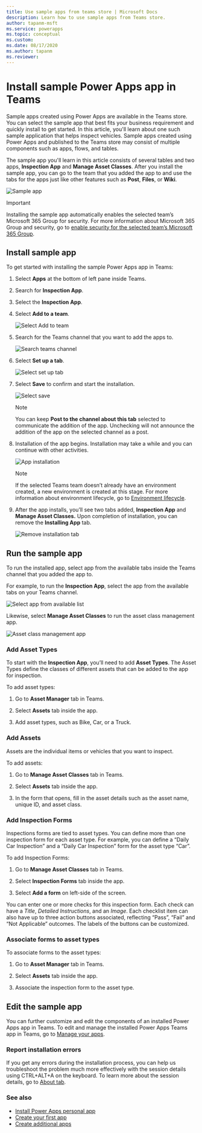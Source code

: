```yaml
---
title: Use sample apps from teams store | Microsoft Docs
description: Learn how to use sample apps from Teams store.
author: tapanm-msft
ms.service: powerapps
ms.topic: conceptual
ms.custom: 
ms.date: 08/17/2020
ms.author: tapanm
ms.reviewer: 
---
```


# Install sample Power Apps app in Teams

Sample apps created using Power Apps are available in the Teams store. You can select the sample app that best fits your business requirement and quickly install to get started. In this article, you'll learn about one such sample application that helps inspect vehicles. Sample apps created using Power Apps and published to the Teams store may consist of multiple components such as apps, flows, and tables.

The sample app you'll learn in this article consists of several tables and two apps, **Inspection App** and **Manage Asset Classes**. After you install the sample app, you can go to the team that you added the app to and use the tabs for the apps just like other features such as **Post**, **Files**, or **Wiki**.

![Sample app](media/sample-app.png "Sample app")

> [!IMPORTANT]
> Installing the sample app automatically enables the selected team’s Microsoft 365 Group for security. For more information about Microsoft 365 Group and security, go to [enable security for the selected team’s Microsoft 365 Group](../maker/canvas-apps/share-app.md#share-an-app-with-office-365-groups).

## Install sample app

To get started with installing the sample Power Apps app in Teams:

1. Select **Apps** at the bottom of left pane inside Teams.

2. Search for **Inspection App**.

3. Select the **Inspection App**.

4. Select **Add to a team**.

    ![Select Add to team](media/sample-app-1.png "Select Add to team")

5. Search for the Teams channel that you want to add the apps to.

    ![Search teams channel](media/sample-app-2.png "Search teams channel")

6. Select **Set up a tab**.

   ![Select set up tab](media/sample-app-3.png "Select set up tab")

7. Select **Save** to confirm and start the installation.

    ![Select save](media/sample-app-4.png "Select save")

    > [!NOTE]
    > You can keep **Post to the channel about this tab** selected to
    communicate the addition of the app. Unchecking will not announce the
    addition of the app on the selected channel as a post.

8. Installation of the app begins. Installation may take a while and you can continue
    with other activities.

    ![App installation](media/sample-app-5.png "App installation")

    > [!NOTE]
    > If the selected Teams team doesn’t already have an environment created, a new environment is created at this stage. For more information about environment lifecycle, go to [Environment lifecycle](/power-platform/admin/about-teams-environment.md).

9. After the app installs, you’ll see two tabs added, **Inspection App** and **Manage Asset Classes.** Upon completion of installation, you can remove the **Installing App** tab.

    ![Remove installation tab](media/sample-app-6.png "Remove installation tab")

## Run the sample app

To run the installed app, select app from the available tabs inside the Teams channel that you added the app to.

For example, to run the **Inspection App**, select the app from the available
tabs on your Teams channel.

![Select app from available list](media/sample-app-7.png "Select app from available list")

Likewise, select **Manage Asset Classes** to run the asset class management app.

![Asset class management app](media/sample-app-8.png "Asset class management app")

### Add Asset Types

To start with the **Inspection App**, you’ll need to add **Asset Types**. The
Asset Types define the classes of different assets that can be added to the app
for inspection.

To add asset types:

1. Go to **Asset Manager** tab in Teams.

2. Select **Assets** tab inside the app.

3. Add asset types, such as Bike, Car, or a Truck.

### Add Assets

Assets are the individual items or vehicles that you want to inspect.

To add assets:

1. Go to **Manage Asset Classes** tab in Teams.

2. Select **Assets** tab inside the app.

3. In the form that opens, fill in the asset details such as the asset name, unique ID, and asset class.

### Add Inspection Forms

Inspections forms are tied to asset types. You can define more than one inspection form for each asset type. For example, you can define a “Daily Car Inspection” and a “Daily Car Inspection” form for the asset type “Car”.

To add Inspection Forms:

1. Go to **Manage Asset Classes** tab in Teams.

2. Select **Inspection Forms** tab inside the app.

3. Select **Add a form** on left-side of the screen.

You can enter one or more checks for this inspection form. Each check can have a *Title*, *Detailed Instructions*, and an *Image*. Each checklist item can also have up to three action buttons associated, reflecting “Pass”, “Fail” and “Not Applicable” outcomes. The labels of the buttons can be customized.

### Associate forms to asset types

To associate forms to the asset types:

1. Go to **Asset Manager** tab in Teams.

2. Select **Assets** tab inside the app.

3. Associate the inspection form to the asset type.

## Edit the sample app

You can further customize and edit the components of an installed Power Apps app in Teams. To edit and manage the installed Power Apps Teams app in Teams, go to [Manage your apps](manage-your-apps.md).

### Report installation errors

If you get any errors during the installation process, you can help us troubleshoot the problem much more effectively with the session details using CTRL+ALT+A on the keyboard. To learn more about the session details, go to [About tab](overview-of-the-power-apps-app.md#about-tab).

### See also

- [Install Power Apps personal app](install-personal-app.md)
- [Create your first app](create-first-app.md)
- [Create additional apps](create-additional-apps.md)
